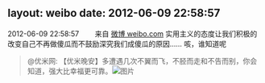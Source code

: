 layout: weibo
date: 2012-06-09 22:58:57
---
2012-06-09 22:58:57  &nbsp;&nbsp;&nbsp;&nbsp;&nbsp;&nbsp; 来自 <a href="http://weibo.com/" rel="nofollow">微博 weibo.com</a>
实用主义的态度让我们积极的改变自己不再做傻瓜而不鼓励深究我们成傻瓜的原因…… 咳，谁知道呢
>  @优米网: 【优米晚安】多遭遇几次不翼而飞，不胫而走和不告而别，你会知道，强大比幸福更可靠。 ​​​
>  ![图片](https://ww2.sinaimg.cn/large/6601ce85jw1dtsabvs0duj.jpg)
